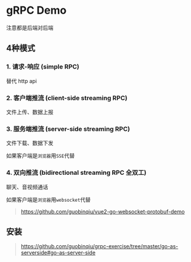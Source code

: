 # gRPC Demo

注意都是后端对后端

## 4种模式

### 1. 请求-响应 (simple RPC)

替代 http api

### 2. 客户端推流 (client-side streaming RPC)

文件上传、数据上报

### 3. 服务端推流 (server-side streaming RPC)

文件下载、数据下发 

如果客户端是`浏览器`用`SSE`代替

### 4. 双向推流 (bidirectional streaming RPC 全双工)

聊天、音视频通话

如果客户端是`浏览器`用`websocket`代替

> https://github.com/guobinqiu/vue2-go-websocket-protobuf-demo

## 安装

> https://github.com/guobinqiu/grpc-exercise/tree/master/go-as-serverside#go-as-server-side